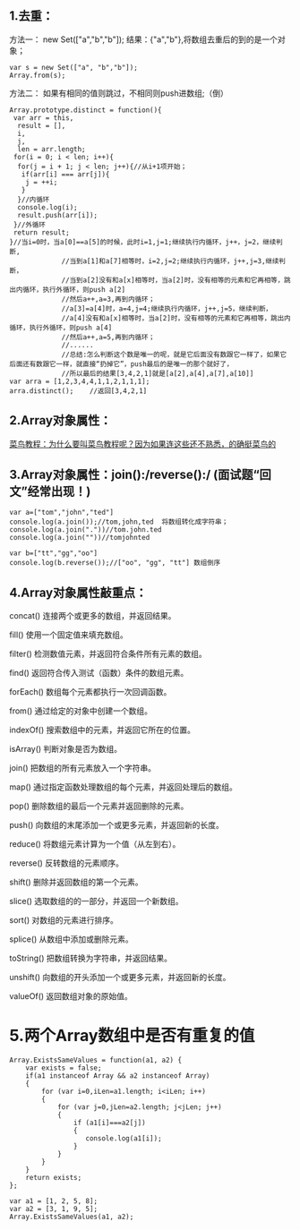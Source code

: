 1.去重：
---
方法一：
new Set(["a","b","b"]); 结果：{"a","b"},将数组去重后的到的是一个对象；
```大家都在发大家都在发大家都在发
var s = new Set(["a", "b","b"]);
Array.from(s);   
```
方法二：
如果有相同的值则跳过，不相同则push进数组;（倒）
```
Array.prototype.distinct = function(){
 var arr = this,
  result = [],
  i,
  j,
  len = arr.length;
 for(i = 0; i < len; i++){
  for(j = i + 1; j < len; j++){//从i+1项开始；
   if(arr[i] === arr[j]){
    j = ++i;
   }
  }//内循环
  console.log(i);
  result.push(arr[i]);
 }//外循环
 return result;
}//当i=0时，当a[0]==a[5]的时候，此时i=1,j=1;继续执行内循环，j++，j=2，继续判断,  
             //当到a[1]和a[7]相等时，i=2,j=2;继续执行内循环，j++,j=3,继续判断，
             //当到a[2]没有和a[x]相等时，当a[2]时，没有相等的元素和它再相等，跳出内循环，执行外循环，则push a[2]
             //然后a++,a=3,再到内循环；
             //a[3]=a[4]时，a=4,j=4;继续执行内循环，j++,j=5，继续判断，
             //a[4]没有和a[x]相等时，当a[2]时，没有相等的元素和它再相等，跳出内循环，执行外循环，则push a[4]
             //然后a++,a=5,再到内循环；
             //......
             //总结:怎么判断这个数是唯一的呢，就是它后面没有数跟它一样了，如果它后面还有数跟它一样，就直接“扔掉它”，push最后的是唯一的那个就好了，
             //所以最后的结果[3,4,2,1]就是[a[2],a[4],a[7],a[10]]
var arra = [1,2,3,4,4,1,1,2,1,1,1]; 
arra.distinct();    //返回[3,4,2,1]
```
2.Array对象属性：
---
[菜鸟教程：为什么要叫菜鸟教程呢？因为如果连这些还不熟悉，的确挺菜鸟的](http://www.runoob.com/jsref/jsref-obj-array.html)

3.Array对象属性：join():/reverse():/        (面试题“回文”经常出现！)
---
```
var a=["tom","john","ted"]
console.log(a.join());//tom,john,ted  将数组转化成字符串；
console.log(a.join("."))//tom.john.ted
console.log(a.join(""))//tomjohnted
```
```
var b=["tt","gg","oo"]
console.log(b.reverse());//["oo", "gg", "tt"] 数组倒序
```
4.Array对象属性敲重点：
---
concat()	连接两个或更多的数组，并返回结果。

fill()	使用一个固定值来填充数组。

filter()	检测数值元素，并返回符合条件所有元素的数组。

find()	返回符合传入测试（函数）条件的数组元素。


forEach()	数组每个元素都执行一次回调函数。

from()	通过给定的对象中创建一个数组。

indexOf()	搜索数组中的元素，并返回它所在的位置。

isArray()	判断对象是否为数组。

join()	把数组的所有元素放入一个字符串。

map()	通过指定函数处理数组的每个元素，并返回处理后的数组。

pop()	删除数组的最后一个元素并返回删除的元素。

push()	向数组的末尾添加一个或更多元素，并返回新的长度。

reduce()	将数组元素计算为一个值（从左到右）。

reverse()	反转数组的元素顺序。

shift()	删除并返回数组的第一个元素。

slice()	选取数组的的一部分，并返回一个新数组。

sort()	对数组的元素进行排序。

splice()	从数组中添加或删除元素。

toString()	把数组转换为字符串，并返回结果。

unshift()	向数组的开头添加一个或更多元素，并返回新的长度。

valueOf()	返回数组对象的原始值。

# 5.两个Array数组中是否有重复的值
```
Array.ExistsSameValues = function(a1, a2) {
    var exists = false;
    if(a1 instanceof Array && a2 instanceof Array)
    {
        for (var i=0,iLen=a1.length; i<iLen; i++)
        {
            for (var j=0,jLen=a2.length; j<jLen; j++)
            {
                if (a1[i]===a2[j])
                {
                   console.log(a1[i]);
                }
            }
        }
    }
    return exists;
};
 
var a1 = [1, 2, 5, 8];
var a2 = [3, 1, 9, 5];
Array.ExistsSameValues(a1, a2);
```


